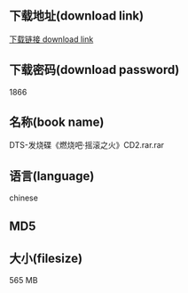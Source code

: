 ## 下载地址(download link)
[下载链接 download link](https://tutu365.netlify.app/?s=DTS-%E5%8F%91%E7%83%A7%E7%A2%9F%E3%80%8A%E7%87%83%E7%83%A7%E5%90%A7%C2%B7%E6%91%87%E6%BB%9A%E4%B9%8B%E7%81%AB%E3%80%8BCD2.rar)

## 下载密码(download password)
1866

## 名称(book name)
DTS-发烧碟《燃烧吧·摇滚之火》CD2.rar.rar

## 语言(language)
chinese

## MD5


## 大小(filesize)
565 MB
